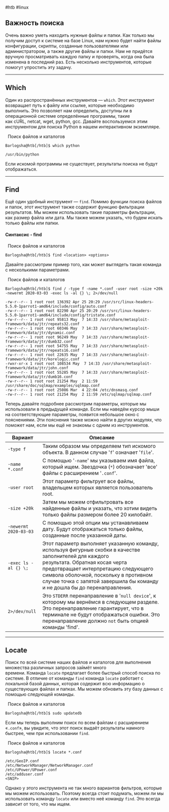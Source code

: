 #htb #linux 

## Важность поиска

Очень важно уметь находить нужные файлы и папки. Как только мы получим доступ к системе на базе Linux, нам нужно будет найти файлы конфигурации, скрипты, созданные пользователями или администратором, а также другие файлы и папки. Нам не придётся вручную просматривать каждую папку и проверять, когда она была изменена в последний раз. Есть несколько инструментов, которые помогут упростить эту задачу.

---

## Which

Один из распространённых инструментов — `which`. Этот инструмент возвращает путь к файлу или ссылке, которые необходимо выполнить. Это позволяет нам определить, доступны ли в операционной системе определённые программы, такие как cURL, netcat, wget, python, gcc. Давайте воспользуемся этим инструментом для поиска Python в нашем интерактивном экземпляре.

  Поиск файлов и каталогов

```shell-session
Barlogsha@htb[/htb]$ which python

/usr/bin/python
```

Если искомой программы не существует, результаты поиска не будут отображаться.

---

## Find

Ещё один удобный инструмент — `find`. Помимо функции поиска файлов и папок, этот инструмент также содержит функцию фильтрации результатов. Мы можем использовать такие параметры фильтрации, как размер файла или дата. Мы также можем указать, что будем искать только файлы или папки.

#### Синтаксис - find

  Поиск файлов и каталогов

```shell-session
Barlogsha@htb[/htb]$ find <location> <options>
```

Давайте рассмотрим пример того, как может выглядеть такая команда с несколькими параметрами.

  Поиск файлов и каталогов

```shell-session
Barlogsha@htb[/htb]$ find / -type f -name *.conf -user root -size +20k -newermt 2020-03-03 -exec ls -al {} \; 2>/dev/null

-rw-r--r-- 1 root root 136392 Apr 25 20:29 /usr/src/linux-headers-5.5.0-1parrot1-amd64/include/config/auto.conf
-rw-r--r-- 1 root root 82290 Apr 25 20:29 /usr/src/linux-headers-5.5.0-1parrot1-amd64/include/config/tristate.conf
-rw-r--r-- 1 root root 95813 May  7 14:33 /usr/share/metasploit-framework/data/jtr/repeats32.conf
-rw-r--r-- 1 root root 60346 May  7 14:33 /usr/share/metasploit-framework/data/jtr/dynamic.conf
-rw-r--r-- 1 root root 96249 May  7 14:33 /usr/share/metasploit-framework/data/jtr/dumb32.conf
-rw-r--r-- 1 root root 54755 May  7 14:33 /usr/share/metasploit-framework/data/jtr/repeats16.conf
-rw-r--r-- 1 root root 22635 May  7 14:33 /usr/share/metasploit-framework/data/jtr/korelogic.conf
-rwxr-xr-x 1 root root 108534 May  7 14:33 /usr/share/metasploit-framework/data/jtr/john.conf
-rw-r--r-- 1 root root 55285 May  7 14:33 /usr/share/metasploit-framework/data/jtr/dumb16.conf
-rw-r--r-- 1 root root 21254 May  2 11:59 /usr/share/doc/sqlmap/examples/sqlmap.conf
-rw-r--r-- 1 root root 25086 Mar  4 22:04 /etc/dnsmasq.conf
-rw-r--r-- 1 root root 21254 May  2 11:59 /etc/sqlmap/sqlmap.conf
```

Теперь давайте подробнее рассмотрим параметры, которые мы использовали в предыдущей команде. Если мы наведём курсор мыши на соответствующие параметры, появится небольшое окно с пояснениями. Эти пояснения также можно найти в других модулях, что поможет нам, если мы ещё не знакомы с одним из инструментов.

|**Вариант**|**Описание**|
|---|---|
|`-type f`|Таким образом мы определяем тип искомого объекта. В данном случае '`f`' означает '`file`'.|
|`-name *.conf`|С помощью '`-name`' мы указываем имя файла, который ищем. Звездочка (`*`) обозначает 'все' файлы с расширением '`.conf`'.|
|`-user root`|Этот параметр фильтрует все файлы, владельцем которых является пользователь root.|
|`-size +20k`|Затем мы можем отфильтровать все найденные файлы и указать, что хотим видеть только файлы размером более 20 килобайт.|
|`-newermt 2020-03-03`|С помощью этой опции мы устанавливаем дату. Будут отображаться только файлы, созданные после указанной даты.|
|`-exec ls -al {} \;`|Этот параметр выполняет указанную команду, используя фигурные скобки в качестве заполнителей для каждого результата. Обратная косая черта предотвращает интерпретацию следующего символа оболочкой, поскольку в противном случае точка с запятой завершила бы команду и не дошла бы до перенаправления.|
|`2>/dev/null`|Это `STDERR` перенаправление в '`null device`', к которому мы вернёмся в следующем разделе. Это перенаправление гарантирует, что в терминале не будут отображаться ошибки. Это перенаправление должно `not` быть опцией команды 'find'.|

---

## Locate

Поиск по всей системе наших файлов и каталогов для выполнения множества различных запросов займёт много времени. Команда `locate` предлагает более быстрый способ поиска по системе. В отличие от команды `find` команда `locate` работает с локальной базой данных, которая содержит всю информацию о существующих файлах и папках. Мы можем обновить эту базу данных с помощью следующей команды.

  Поиск файлов и каталогов

```shell-session
Barlogsha@htb[/htb]$ sudo updatedb
```

Если мы теперь выполним поиск по всем файлам с расширением «`.conf`», вы увидите, что этот поиск выдаёт результаты намного быстрее, чем при использовании `find`.

  Поиск файлов и каталогов

```shell-session
Barlogsha@htb[/htb]$ locate *.conf

/etc/GeoIP.conf
/etc/NetworkManager/NetworkManager.conf
/etc/UPower/UPower.conf
/etc/adduser.conf
<SNIP>
```

Однако у этого инструмента не так много вариантов фильтров, которые мы можем использовать. Поэтому всегда стоит подумать, можем ли мы использовать команду `locate` или вместо неё команду `find`. Это всегда зависит от того, что мы ищем.